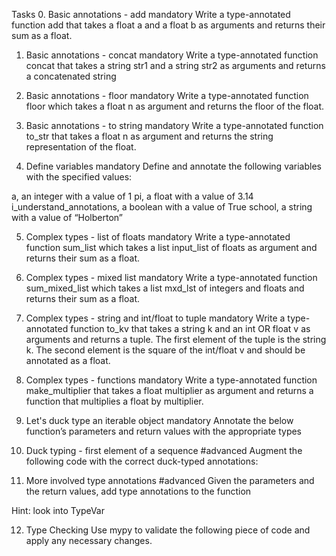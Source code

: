 Tasks 0. Basic annotations - add
mandatory
Write a type-annotated function add that takes a float a and a float b as arguments and returns their sum as a float.

1. Basic annotations - concat
   mandatory
   Write a type-annotated function concat that takes a string str1 and a string str2 as arguments and returns a concatenated string

2. Basic annotations - floor
   mandatory
   Write a type-annotated function floor which takes a float n as argument and returns the floor of the float.

3. Basic annotations - to string
   mandatory
   Write a type-annotated function to_str that takes a float n as argument and returns the string representation of the float.

4. Define variables
   mandatory
   Define and annotate the following variables with the specified values:

a, an integer with a value of 1
pi, a float with a value of 3.14
i_understand_annotations, a boolean with a value of True
school, a string with a value of “Holberton”

5. Complex types - list of floats
   mandatory
   Write a type-annotated function sum_list which takes a list input_list of floats as argument and returns their sum as a float.

6. Complex types - mixed list
   mandatory
   Write a type-annotated function sum_mixed_list which takes a list mxd_lst of integers and floats and returns their sum as a float.

7. Complex types - string and int/float to tuple
   mandatory
   Write a type-annotated function to_kv that takes a string k and an int OR float v as arguments and returns a tuple. The first element of the tuple is the string k. The second element is the square of the int/float v and should be annotated as a float.

8. Complex types - functions
   mandatory
   Write a type-annotated function make_multiplier that takes a float multiplier as argument and returns a function that multiplies a float by multiplier.

9. Let's duck type an iterable object
   mandatory
   Annotate the below function’s parameters and return values with the appropriate types

10. Duck typing - first element of a sequence
    #advanced
    Augment the following code with the correct duck-typed annotations:

11. More involved type annotations
    #advanced
    Given the parameters and the return values, add type annotations to the function

Hint: look into TypeVar

12. Type Checking
    Use mypy to validate the following piece of code and apply any necessary changes.
